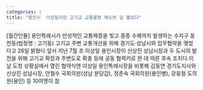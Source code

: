 ```yaml
---
categories: c
title: "용인시  이상일시장 고기교 교통불편 해소의 길 뚫었다"
---
```

[월간인물] 용인특례시가 만성적인 교통체증을 빚고 종종 수해까지 발생하는 수지구 동천동(법정명 : 고기동) 고기교 주변 교통개선을 위해 경기도·성남시와 업무협약을 맺었다고 26일 밝혔다.앞서 지난 7월 초 이상일 용인시장이 신상진 성남시장과 두 도시의 발전을 위해 고기교 확장과 주변도로 확충 등에 공동 협력키로 한 데 따른 후속 조치다.이날 도청 상황실에서 열린 협약식엔 이상일 용인특례시장을 비롯해 김동연 경기도지사와 신상진 성남시장, 안철수 국회의원(성남 분당갑), 정춘숙 국회의원(용인병), 강웅철 도의원(용인) 등 10여명이 참